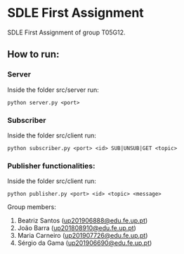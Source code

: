 # SDLE First Assignment

SDLE First Assignment of group T05G12.

## How to run:

### **Server**

Inside the folder src/server run:

    python server.py <port>

### **Subscriber**

Inside the folder src/client run:
    
    python subscriber.py <port> <id> SUB|UNSUB|GET <topic>

### Publisher functionalities:

Inside the folder src/client run:

    python publisher.py <port> <id> <topic> <message>

Group members:

1. Beatriz Santos (up201906888@edu.fe.up.pt)
2. João Barra (up201808910@edu.fe.up.pt)
3. Maria Carneiro (up201907726@edu.fe.up.pt)
4. Sérgio da Gama (up201906690@edu.fe.up.pt)
